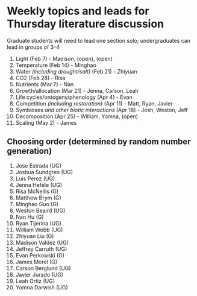 # Weekly topics and leads for Thursday literature discussion

Graduate students will need to lead one section solo;
undergraduates can lead in groups of 3-4

1. Light (Feb 7) - Madison, (open), (open)
2. Temperature (Feb 14) - Minghao
3. Water *(including drought/salt)* (Feb 21) - Zhiyuan
4. CO2 (Feb 28) - Risa
5. Nutrients (Mar 7) - Nan
6. Growth/allocation (Mar 21) - Jenna, Carson, Leah
7. Life cycles/ontogeny/phenology (Apr 4) - Evan
8. Competition *(including restoration)* (Apr 11) - Matt, Ryan, Javier
9. Symbioses *and other biotic interactions* (Apr 18) - Josh, Weston, Jeff
10. Decomposition (Apr 25) - William, Yomna, (open)
11. Scaling (May 2) - James

## Choosing order (determined by random number generation)
1. Jose Estrada (UG)
2. Joshua Sundgren (UG)
3. Luis Perez (UG)
4. Jenna Hefele (UG)
5. Risa McNellis (G)
6. Matthew Brym (G)
7. Minghao Guo (G)
8. Weston Beaird (UG)
9. Nan Hu (G)
10. Ryan Tijerina (UG)
11. William Webb (UG)
12. Zhiyuan Liu (G)
13. Madison Valdez (UG)
14. Jeffrey Carruth (UG)
15. Evan Perkowski (G)
16. James Morel (G)
17. Carson Berglund (UG)
18. Javier Jurado (UG)
19. Leah Ortiz (UG)
20. Yomna Darwish (UG)
